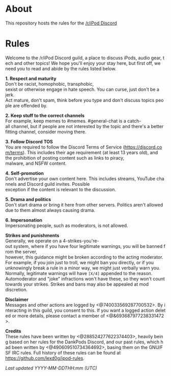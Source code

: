 # About

This repository hosts the rules for the [/r/iPod Discord](https://discord.gg/ipod)

# Rules

Welcome to the /r/iPod Discord guild, a place to discuss iPods, audio gear, tech and other topics! We hope you'll enjoy your stay here, but first off, we need you to read and abide by the rules listed below. 
  
**1. Respect and maturity**  
    Don't be racist, homophobic, transphobic, sexist or otherwise engage in hate speech. You can curse, just don't be a jerk. Act mature, don't spam, think before you type and don't discuss topics people are offended by. 

**2. Keep stuff to the correct channels**  
   For example, keep memes to #memes. #general-chat is a catch-all channel, but if people are not interested by the topic and there's a better fitting channel, consider moving there. 

**3. Follow Discord TOS**  
   You are required to follow the Discord Terms of Service (<https://discord.com/terms>). This includes their age requirement (at least 13 years old), and the prohibition of posting content such as links to piracy, malware, and NSFW content. 

**4. Self-promotion**  
   Don't advertise your own content here. This includes streams, YouTube channels and Discord guild invites. Possible exception if the content is relevant to the discussion.
  
**5. Drama and politics**  
   Don't start drama or bring it here from other servers. Politics aren't allowed due to them almost always causing drama.

**6. Impersonation**  
   Impersonating people, such as moderators, is not allowed. 
  
  
**Strikes and punishments**  
   Generally, we operate on a 4-strikes-you're-out system, where if you have four legitimate warnings, you will be banned from the server, however, this guidance might be broken according to the acting moderator.
   For example, if you join just to troll, we might ban you directly, or if you unknowingly break a rule in a minor way, we might just verbally warn you.
   Normally, legitimate warnings will have `[X/4]` appended to the reason. Automoderator and "joke" infractions won't have these, so they won't count towards your strikes.
   Strikes and bans may also be appealed at mod discretion.

**Disclaimer**   
   Messages and other actions are logged by <@740033569287700532>. By interacting in this guild, you consent to this. If you want a logged action deleted or more details, please contact a member of <@&693687977238331472>.

**Credits**  
   These rules have been written by <@288524277622374403>, heavily being based on her rules for the DankPods Discord, and our past rules, which had been written by <@490609510734364692>, basing them on the GNU/FSF IRC rules. Full history of these rules can be found at <https://github.com/lexd0g/ipod-rules>.

*Last updated YYYY-MM-DDTHH:mm (UTC)*